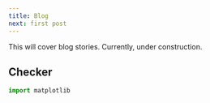 ```yaml
---
title: Blog
next: first post
---
```


This will cover blog stories. Currently, under construction. 

## Checker

```python {filename=what.py}
import matplotlib

```

